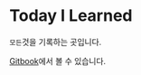 # Today I Learned

`모든`것을 기록하는 곳입니다.

[Gitbook](https://jacegem.gitbooks.io/today-i-learned/content/)에서 볼 수 있습니다. 



